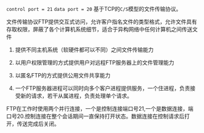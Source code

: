 `control port = 21` `data port = 20` 基于TCP的`C/S`模型的文件传输协议。

文件传输协议FTP提供交互式访问，允许客户指名文件的类型格式，允许文件具有存取权限，屏蔽了各个计算机系统细节，适合于异构网络中任何计算机之间传送文件

1. 提供不同主机系统（软硬件都可以不同）之间文件传输能力

2. 以用户权限管理的方式提供用户对远程FTP服务器上的文件管理能力

3. 以匿名FTP的方式提供公用文件共享能力

4. 一个FTP服务器进程可以同时向多个客户进程提供服务，一个住进程，负责接受新的请求，若干从属进程，负责处理单个请求。

FTP在工作时使用两个并行连接，一个是控制连接端口号21,一个是数据连接，端口号20.控制连接在整个会话期间一直保持打开状态。数据连接在控制请求后打开，传送完成后关闭。



